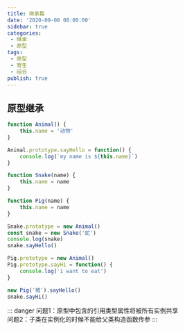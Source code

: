```yaml
---
title: 继承篇
date: '2020-09-08 08:00:00'
sidebar: true
categories:
 - 继承
 - 原型
tags:
 - 原型
 - 寄生
 - 组合
publish: true
---
```


## 原型继承
```javascript
function Animal() {
    this.name = '动物'
}

Animal.prototype.sayHello = function() {
    console.log(`my name is ${this.name}`)
}

function Snake(name) {
    this.name = name
}

function Pig(name) {
    this.name = name
}

Snake.prototype = new Animal()
const snake = new Snake('蛇')
console.log(snake)
snake.sayHello()

Pig.prototype = new Animal()
Pig.prototype.sayHi = function() {
    console.log('i want to eat')
}

new Pig('猪').sayHello()
snake.sayHi()
```
::: danger
问题1：原型中包含的引用类型属性将被所有实例共享  
问题2：子类在实例化的时候不能给父类构造函数传参
:::